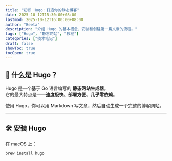 ```yaml
---
title: "初识 Hugo：打造你的静态博客"
date: 2025-10-12T15:30:00+08:00
lastmod: 2025-10-12T16:00:00+08:00
author: "Beeta"
description: "介绍 Hugo 的基本概念、安装和创建第一篇文章的流程。"
tags: ["Hugo", "静态网站", "教程"]
categories: ["技术笔记"]
draft: false
showToc: true
tocOpen: true
---
```


## 🚀 什么是 Hugo？

Hugo 是一个基于 Go 语言编写的 **静态网站生成器**。  
它的最大特点是——**速度极快、部署方便、几乎零依赖**。

使用 Hugo，你可以用 Markdown 写文章，然后自动生成一个完整的博客网站。

---

## 🛠️ 安装 Hugo

在 macOS 上：

```bash
brew install hugo

